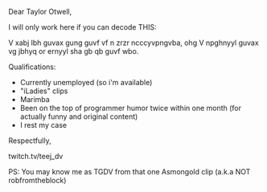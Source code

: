 Dear Taylor Otwell,

I will only work here if you can decode THIS:

V xabj lbh guvax gung guvf vf n zrzr ncccyvpngvba, ohg V npghnyyl
guvax vg jbhyq or ernyyl sha gb qb guvf wbo.

Qualifications:
- Currently unemployed (so i'm available)
- "iLadies" clips
- Marimba
- Been on the top of programmer humor twice within one month (for actually funny and original content)
- I rest my case

Respectfully,

  twitch.tv/teej_dv


PS: You may know me as TGDV from that one Asmongold clip (a.k.a NOT robfromtheblock)
